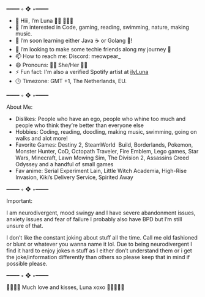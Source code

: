 ━━━━ ◦ ❖ ◦━━━━
- 👋 Hiii, I’m Luna 🏳️‍⚧️ 🩷💛🩵
- 👀 I’m interested in Code, gaming, reading, swimming, nature, making music.
- 🌱 I’m soon learning either Java ☕️ or Golang 💙!
- 💞️ I’m looking to make some techie friends along my journey 🥰
- 📫 How to reach me: Discord: meowpear_
- 😄 Pronouns: 🏳️‍⚧️ She/Her 🏳️‍⚧️
- ⚡ Fun fact: I'm also a verified Spotify artist at [ilyLuna](https://open.spotify.com/artist/149ovLrninF8hp2zUDUqhv)
- 🕒 Timezone: GMT +1, The Netherlands, EU.

  
━━━━ ◦ ❖ ◦━━━━


About Me:

- Dislikes: People who have an ego, people who whine too much and people who think they’re better than everyone else
- Hobbies: Coding, reading, doodling, making music, swimming, going on walks and alot more!
- Favorite Games: Destiny 2, SteamWorld  Build, Borderlands, Pokemon, Monster Hunter, CoD, Octopath Traveler, Fire Emblem, Lego games, Star Wars, Minecraft, Lawn Mowing Sim, The Division 2, Assassins Creed Odyssey and a handful of small games
- Fav anime: Serial Experiment Lain, Little Witch Academia, High-Rise Invasion, Kiki’s Delivery Service, Spirited Away

━━━━ ◦ ❖ ◦━━━━


Important: 

I am neurodivergent, mood swingy and I have severe abandonment issues, anxiety issues and fear of failure I probably also have BPD but I’m still unsure of that.

I don’t like the constant joking about stuff all the time. Call me old fashioned or blunt or whatever you wanna name it lol. Due to being neurodivergent I find it hard to enjoy jokes n stuff as I either don’t understand them or i get the joke/information differently than others so please keep that in mind if possible please.



━━━━ ◦ ❖ ◦━━━━

🏳️‍⚧️🏳️‍🌈 Much love and kisses, Luna xoxo 💋🏳️‍🌈🏳️‍⚧️
